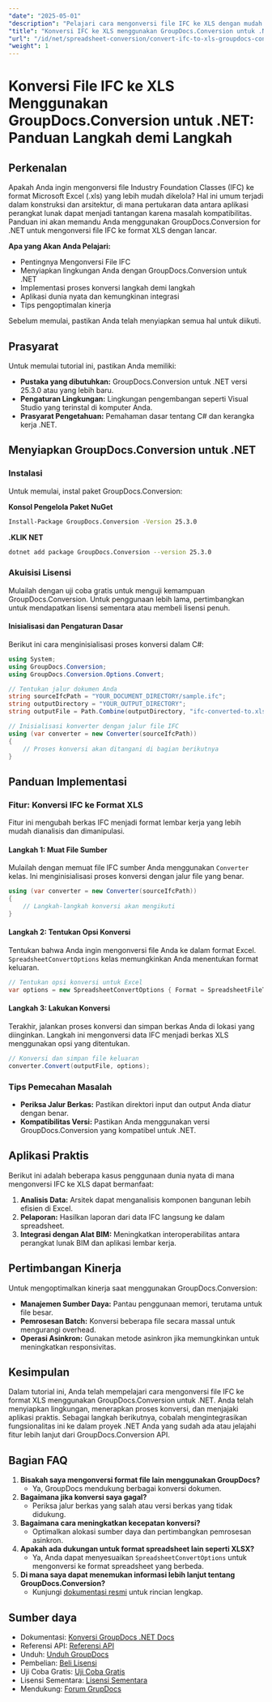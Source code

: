 ```yaml
---
"date": "2025-05-01"
"description": "Pelajari cara mengonversi file IFC ke XLS dengan mudah menggunakan GroupDocs.Conversion for .NET. Ikuti panduan lengkap ini untuk manajemen data yang lancar dalam konstruksi dan arsitektur."
"title": "Konversi IFC ke XLS menggunakan GroupDocs.Conversion untuk .NET&#58; Panduan Langkah demi Langkah"
"url": "/id/net/spreadsheet-conversion/convert-ifc-to-xls-groupdocs-conversion-net/"
"weight": 1
---
```


# Konversi File IFC ke XLS Menggunakan GroupDocs.Conversion untuk .NET: Panduan Langkah demi Langkah

## Perkenalan

Apakah Anda ingin mengonversi file Industry Foundation Classes (IFC) ke format Microsoft Excel (.xls) yang lebih mudah dikelola? Hal ini umum terjadi dalam konstruksi dan arsitektur, di mana pertukaran data antara aplikasi perangkat lunak dapat menjadi tantangan karena masalah kompatibilitas. Panduan ini akan memandu Anda menggunakan GroupDocs.Conversion for .NET untuk mengonversi file IFC ke format XLS dengan lancar.

**Apa yang Akan Anda Pelajari:**
- Pentingnya Mengonversi File IFC
- Menyiapkan lingkungan Anda dengan GroupDocs.Conversion untuk .NET
- Implementasi proses konversi langkah demi langkah
- Aplikasi dunia nyata dan kemungkinan integrasi
- Tips pengoptimalan kinerja

Sebelum memulai, pastikan Anda telah menyiapkan semua hal untuk diikuti.

## Prasyarat

Untuk memulai tutorial ini, pastikan Anda memiliki:
- **Pustaka yang dibutuhkan:** GroupDocs.Conversion untuk .NET versi 25.3.0 atau yang lebih baru.
- **Pengaturan Lingkungan:** Lingkungan pengembangan seperti Visual Studio yang terinstal di komputer Anda.
- **Prasyarat Pengetahuan:** Pemahaman dasar tentang C# dan kerangka kerja .NET.

## Menyiapkan GroupDocs.Conversion untuk .NET

### Instalasi

Untuk memulai, instal paket GroupDocs.Conversion:

**Konsol Pengelola Paket NuGet**
```bash
Install-Package GroupDocs.Conversion -Version 25.3.0
```

**.KLIK NET**
```bash
dotnet add package GroupDocs.Conversion --version 25.3.0
```

### Akuisisi Lisensi

Mulailah dengan uji coba gratis untuk menguji kemampuan GroupDocs.Conversion. Untuk penggunaan lebih lama, pertimbangkan untuk mendapatkan lisensi sementara atau membeli lisensi penuh.

#### Inisialisasi dan Pengaturan Dasar

Berikut ini cara menginisialisasi proses konversi dalam C#:
```csharp
using System;
using GroupDocs.Conversion;
using GroupDocs.Conversion.Options.Convert;

// Tentukan jalur dokumen Anda
string sourceIfcPath = "YOUR_DOCUMENT_DIRECTORY/sample.ifc";
string outputDirectory = "YOUR_OUTPUT_DIRECTORY";
string outputFile = Path.Combine(outputDirectory, "ifc-converted-to.xls");

// Inisialisasi konverter dengan jalur file IFC
using (var converter = new Converter(sourceIfcPath))
{
    // Proses konversi akan ditangani di bagian berikutnya
}
```

## Panduan Implementasi

### Fitur: Konversi IFC ke Format XLS

Fitur ini mengubah berkas IFC menjadi format lembar kerja yang lebih mudah dianalisis dan dimanipulasi.

#### Langkah 1: Muat File Sumber
Mulailah dengan memuat file IFC sumber Anda menggunakan `Converter` kelas. Ini menginisialisasi proses konversi dengan jalur file yang benar.
```csharp
using (var converter = new Converter(sourceIfcPath))
{
    // Langkah-langkah konversi akan mengikuti
}
```

#### Langkah 2: Tentukan Opsi Konversi
Tentukan bahwa Anda ingin mengonversi file Anda ke dalam format Excel. `SpreadsheetConvertOptions` kelas memungkinkan Anda menentukan format keluaran.
```csharp
// Tentukan opsi konversi untuk Excel
var options = new SpreadsheetConvertOptions { Format = SpreadsheetFileType.Xls };
```

#### Langkah 3: Lakukan Konversi
Terakhir, jalankan proses konversi dan simpan berkas Anda di lokasi yang diinginkan. Langkah ini mengonversi data IFC menjadi berkas XLS menggunakan opsi yang ditentukan.
```csharp
// Konversi dan simpan file keluaran
converter.Convert(outputFile, options);
```

### Tips Pemecahan Masalah
- **Periksa Jalur Berkas:** Pastikan direktori input dan output Anda diatur dengan benar.
- **Kompatibilitas Versi:** Pastikan Anda menggunakan versi GroupDocs.Conversion yang kompatibel untuk .NET.

## Aplikasi Praktis

Berikut ini adalah beberapa kasus penggunaan dunia nyata di mana mengonversi IFC ke XLS dapat bermanfaat:
1. **Analisis Data:** Arsitek dapat menganalisis komponen bangunan lebih efisien di Excel.
2. **Pelaporan:** Hasilkan laporan dari data IFC langsung ke dalam spreadsheet.
3. **Integrasi dengan Alat BIM:** Meningkatkan interoperabilitas antara perangkat lunak BIM dan aplikasi lembar kerja.

## Pertimbangan Kinerja

Untuk mengoptimalkan kinerja saat menggunakan GroupDocs.Conversion:
- **Manajemen Sumber Daya:** Pantau penggunaan memori, terutama untuk file besar.
- **Pemrosesan Batch:** Konversi beberapa file secara massal untuk mengurangi overhead.
- **Operasi Asinkron:** Gunakan metode asinkron jika memungkinkan untuk meningkatkan responsivitas.

## Kesimpulan

Dalam tutorial ini, Anda telah mempelajari cara mengonversi file IFC ke format XLS menggunakan GroupDocs.Conversion untuk .NET. Anda telah menyiapkan lingkungan, menerapkan proses konversi, dan menjajaki aplikasi praktis. Sebagai langkah berikutnya, cobalah mengintegrasikan fungsionalitas ini ke dalam proyek .NET Anda yang sudah ada atau jelajahi fitur lebih lanjut dari GroupDocs.Conversion API.

## Bagian FAQ

1. **Bisakah saya mengonversi format file lain menggunakan GroupDocs?**
   - Ya, GroupDocs mendukung berbagai konversi dokumen.
2. **Bagaimana jika konversi saya gagal?**
   - Periksa jalur berkas yang salah atau versi berkas yang tidak didukung.
3. **Bagaimana cara meningkatkan kecepatan konversi?**
   - Optimalkan alokasi sumber daya dan pertimbangkan pemrosesan asinkron.
4. **Apakah ada dukungan untuk format spreadsheet lain seperti XLSX?**
   - Ya, Anda dapat menyesuaikan `SpreadsheetConvertOptions` untuk mengonversi ke format spreadsheet yang berbeda.
5. **Di mana saya dapat menemukan informasi lebih lanjut tentang GroupDocs.Conversion?**
   - Kunjungi [dokumentasi resmi](https://docs.groupdocs.com/conversion/net/) untuk rincian lengkap.

## Sumber daya
- Dokumentasi: [Konversi GroupDocs .NET Docs](https://docs.groupdocs.com/conversion/net/)
- Referensi API: [Referensi API](https://reference.groupdocs.com/conversion/net/)
- Unduh: [Unduh GroupDocs](https://releases.groupdocs.com/conversion/net/)
- Pembelian: [Beli Lisensi](https://purchase.groupdocs.com/buy)
- Uji Coba Gratis: [Uji Coba Gratis](https://releases.groupdocs.com/conversion/net/)
- Lisensi Sementara: [Lisensi Sementara](https://purchase.groupdocs.com/temporary-license/)
- Mendukung: [Forum GrupDocs](https://forum.groupdocs.com/c/conversion/10)